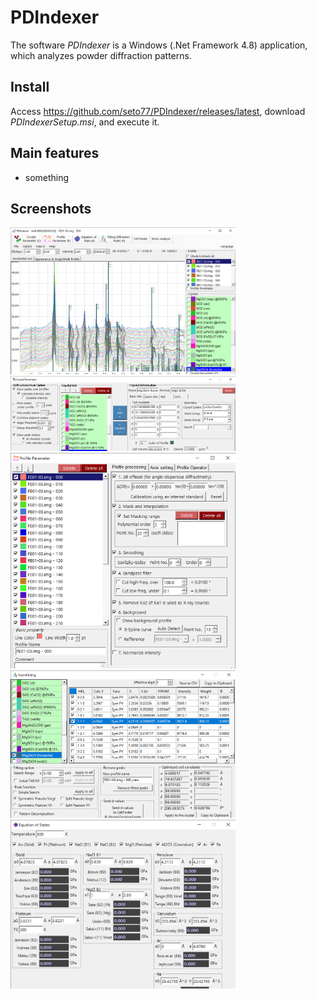 # PDIndexer

The software *PDIndexer* is a Windows (.Net Framework 4.8) application,
 which analyzes powder diffraction patterns.

## Install
Access https://github.com/seto77/PDIndexer/releases/latest, download *PDIndexerSetup.msi*, and execute it.

## Main features
* something
  
## Screenshots
<img src="Screenshots/Main.png" width="360px"><img src="Screenshots/CrystalParameter.png" width="360px"><img src="Screenshots/ProfileParameter.png" width="360px"><img src="Screenshots/FittingDiffractionPeaks.png" width="360px"><img src="Screenshots/EquationOfStates.png" width="360px">

